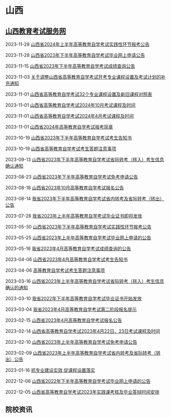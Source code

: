 # 山西

## [山西教育考试服务网](https://www.sxjyksfw.cn/)

2023-11-28 [山西省2024年上半年高等教育自学考试实践性环节报考公告](https://www.sxjyksfw.cn/news/zxks/20231128/n2023112885782100.html)

2023-11-28 [山西省2023年下半年高等教育自学考试毕业网上申请公告](https://www.sxjyksfw.cn/news/zxks/20231128/n2023112890344837.html)

2023-11-15 [山西省2023年下半年高等教育自学考试成绩查询公告](https://www.sxjyksfw.cn/news/zxks/20231116/n2023111660336731.html)

2023-11-03 [关于调整山西省高等教育自学考试开考专业课程设置及考试计划的补充通知](https://www.sxjyksfw.cn/news/zxks/20231103/n2023110372787892.html)

2023-11-01 [山西省高等教育自学考试32个专业课程设置及新旧课程对照表](https://www.sxjyksfw.cn/news/zxks/20231101/n2023110167999747.html)

2023-11-01 [山西省高等教育自学考试2024年10月考试课程及时间](https://www.sxjyksfw.cn/news/zxks/20231101/n202311012099480.html)

2023-11-01 [山西省高等教育自学考试2024年4月考试课程及时间](https://www.sxjyksfw.cn/news/zxks/20231101/n2023110123884910.html)

2023-11-01 [山西省2024年高等教育自学考试报考简章](https://www.sxjyksfw.cn/news/zxks/20231101/n2023110125379975.html)

2023-10-19 [山西省2023年下半年高等教育自学考试考生告知书](https://www.sxjyksfw.cn/news/zxks/20231020/n2023102062200015.html)

2023-10-19 [山西省高等教育自学考试考生答题注意事项](https://www.sxjyksfw.cn/news/zxks/20231020/n2023102067100115.html)

2023-09-13 [山西省2023年下半年高等教育自学考试省际转考（转入）考生信息确认通知](https://www.sxjyksfw.cn/news/zxks/20230913/n2023091356028235.html)

2023-08-23 [山西省2023年下半年高等教育自学考试免考申请公告](https://www.sxjyksfw.cn/news/zxks/20230823/n2023082371160450.html)

2023-08-18 [山西省2023年10月高等教育自学考试报名公告](https://www.sxjyksfw.cn/news/zxks/20230818/n2023081878263281.html)

2023-08-14 [我省2023年下半年高等教育自学考试省内转考及省际转考（转出）公告](https://www.sxjyksfw.cn/news/zxks/20230814/n20230814336957.html)

2023-07-28 [我省2023年上半年高等教育自学考试毕业证书即将发放](https://www.sxjyksfw.cn/news/zxks/20230728/n2023072820451308.html)

2023-05-30 [山西省2023年下半年高等教育自学考试实践性环节报考公告](https://www.sxjyksfw.cn/news/zxks/20230530/n2023053046923193.html)

2023-05-25 [山西省2023年上半年高等教育自学考试毕业网上申请的公告](https://www.sxjyksfw.cn/news/zxks/20230525/n2023052523743366.html)

2023-05-16 [我省2023年4月高等教育自学考试成绩查询的公告](https://www.sxjyksfw.cn/news/zxks/20230516/n2023051661838538.html)

2023-04-06 [山西省2023年4月高等教育自学考试考生告知书](https://www.sxjyksfw.cn/news/zxks/20230406/n202304066346051.html)

2023-04-06 [高等教育自学考试考生答题注意事项](https://www.sxjyksfw.cn/news/zxks/20230406/n202304064586840.html)

2023-03-16 [山西省2023年上半年高等教育自学考试省际转考（转入）考生信息确认的通知](https://www.sxjyksfw.cn/news/zxks/20230316/n20230316930757.html)

2023-03-10 [我省2022年下半年高等教育自学考试毕业证书开始发放](https://www.sxjyksfw.cn/news/zxks/20230310/n2023031019665518.html)

2023-03-04 [我省2023年4月高等教育自学考试第二阶段报名提示](https://www.sxjyksfw.cn/news/zxks/20230304/n2023030412600636.html)

2023-02-15 [山西省2023年4月高等教育自学考试报名公告](https://www.sxjyksfw.cn/news/zxks/20230215/n2023021564258139.html)

2023-02-14 [山西省高等教育自学考试2023年4月22日、23日考试课程及时间](https://www.sxjyksfw.cn/news/zxks/20230214/n2023021477568466.html)

2023-02-10 [山西省2023年上半年高等教育自学考试免考申请公告](https://www.sxjyksfw.cn/news/zxks/20230210/n2023021066840563.html)

2023-02-09 [山西省2023年上半年高等教育自学考试省内转考及省际转考（转出）公告](https://www.sxjyksfw.cn/news/zxks/20230209/n202302094610667.html)

2023-01-16 [抓专业建设实效 促课程设置落实](https://www.sxjyksfw.cn/news/zxks/20230116/n2023011638648508.html)

2022-12-06 [山西省2022年下半年高等教育自学考试毕业网上申请的公告](https://www.sxjyksfw.cn/news/zxks/20221206/n2022120698649660.html)

2022-12-05 [山西省高等教育自学考试2023年实践课考核及毕业答辩时间安排](https://www.sxjyksfw.cn/news/zxks/20221206/n2022120620276021.html)



## 院校资讯